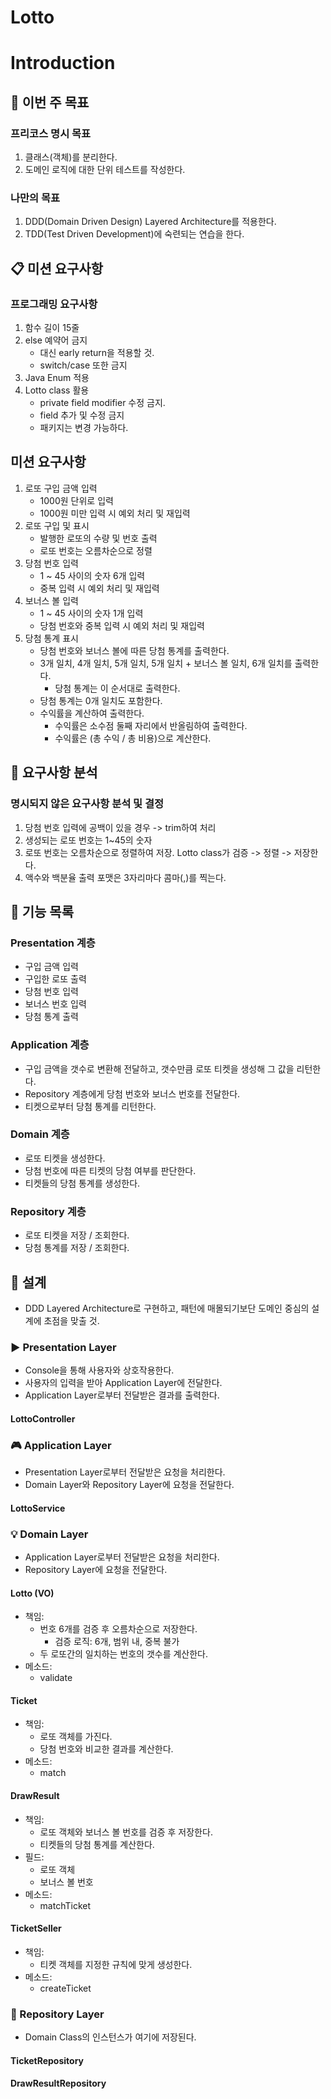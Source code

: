 # Lotto

# Introduction

## 🎯 이번 주 목표

### 프리코스 명시 목표

1. 클래스(객체)를 분리한다.
2. 도메인 로직에 대한 단위 테스트를 작성한다.

### 나만의 목표

1. DDD(Domain Driven Design) Layered Architecture를 적용한다.
2. TDD(Test Driven Development)에 숙련되는 연습을 한다.

## 📋 미션 요구사항

### 프로그래밍 요구사항

1. 함수 길이 15줄
2. else 예약어 금지
    * 대신 early return을 적용할 것.
    * switch/case 또한 금지
3. Java Enum 적용
4. Lotto class 활용
    * private field modifier 수정 금지.
    * field 추가 및 수정 금지
    * 패키지는 변경 가능하다.

## 미션 요구사항

1. 로또 구입 금액 입력
    * 1000원 단위로 입력
    * 1000원 미만 입력 시 예외 처리 및 재입력
2. 로또 구입 및 표시
    * 발행한 로또의 수량 및 번호 출력
    * 로또 번호는 오름차순으로 정렬
3. 당첨 번호 입력
    * 1 ~ 45 사이의 숫자 6개 입력
    * 중복 입력 시 예외 처리 및 재입력
4. 보너스 볼 입력
    * 1 ~ 45 사이의 숫자 1개 입력
    * 당첨 번호와 중복 입력 시 예외 처리 및 재입력
5. 당첨 통계 표시
    * 당첨 번호와 보너스 볼에 따른 당첨 통계를 출력한다.
    * 3개 일치, 4개 일치, 5개 일치, 5개 일치 + 보너스 볼 일치, 6개 일치를 출력한다.
        * 당첨 통계는 이 순서대로 출력한다.
    * 당첨 통계는 0개 일치도 포함한다.
    * 수익률을 계산하여 출력한다.
        * 수익률은 소수점 둘째 자리에서 반올림하여 출력한다.
        * 수익률은 (총 수익 / 총 비용)으로 계산한다.

## 📝 요구사항 분석

### 명시되지 않은 요구사항 분석 및 결정

1. 당첨 번호 입력에 공백이 있을 경우 -> trim하여 처리
2. 생성되는 로또 번호는 1~45의 숫자
3. 로또 번호는 오름차순으로 정렬하여 저장. Lotto class가 검증 -> 정렬 -> 저장한다.
4. 액수와 백분율 출력 포맷은 3자리마다 콤마(,)를 찍는다.

## 📝 기능 목록

### Presentation 계층

* 구입 금액 입력
* 구입한 로또 출력
* 당첨 번호 입력
* 보너스 번호 입력
* 당첨 통계 출력

### Application 계층

* 구입 금액을 갯수로 변환해 전달하고, 갯수만큼 로또 티켓을 생성해 그 값을 리턴한다.
* Repository 계층에게 당첨 번호와 보너스 번호를 전달한다.
* 티켓으로부터 당첨 통계를 리턴한다.

### Domain 계층

* 로또 티켓을 생성한다.
* 당첨 번호에 따른 티켓의 당첨 여부를 판단한다.
* 티켓들의 당첨 통계를 생성한다.

### Repository 계층

* 로또 티켓을 저장 / 조회한다.
* 당첨 통계를 저장 / 조회한다.

## 📝 설계

* DDD Layered Architecture로 구현하고, 패턴에 매몰되기보단 도메인 중심의 설계에 초점을 맞출 것.

### ▶️ Presentation Layer

* Console을 통해 사용자와 상호작용한다.
* 사용자의 입력을 받아 Application Layer에 전달한다.
* Application Layer로부터 전달받은 결과를 출력한다.

#### LottoController

### 🎮 Application Layer

* Presentation Layer로부터 전달받은 요청을 처리한다.
* Domain Layer와 Repository Layer에 요청을 전달한다.

#### LottoService

### 💡 Domain Layer

* Application Layer로부터 전달받은 요청을 처리한다.
* Repository Layer에 요청을 전달한다.

#### Lotto (VO)

* 책임:
    * 번호 6개를 검증 후 오름차순으로 저장한다.
        * 검증 로직: 6개, 범위 내, 중복 불가
    * 두 로또간의 일치하는 번호의 갯수를 계산한다.
* 메소드:
    * validate

#### Ticket

* 책임:
    * 로또 객체를 가진다.
    * 당첨 번호와 비교한 결과를 계산한다.
* 메소드:
    * match

#### DrawResult

* 책임:
    * 로또 객체와 보너스 볼 번호를 검증 후 저장한다.
    * 티켓들의 당첨 통계를 계산한다.
* 필드:
    * 로또 객체
    * 보너스 볼 번호
* 메소드:
    * matchTicket

#### TicketSeller

* 책임:
    * 티켓 객체를 지정한 규칙에 맞게 생성한다.
* 메소드:
    * createTicket

### 📁 Repository Layer

* Domain Class의 인스턴스가 여기에 저장된다.

#### TicketRepository

#### DrawResultRepository

